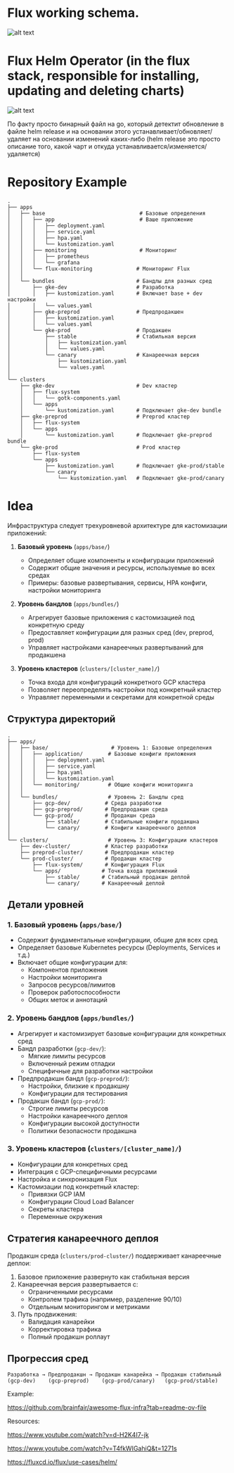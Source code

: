 
# Flux working schema.


![alt text](<attachments/Pasted image 20250128110851.png>)


# Flux Helm Operator (in the flux stack, responsible for installing, updating and deleting charts)

![alt text](<attachments/Pasted image 20250128110931.png>)

По факту просто бинарный файл на go, который детектит обновление в файле helm release и на основании этого устанавливает/обновляет/удаляет на основании изменений каких-либо (helm release это просто описание того, какой чарт и откуда устанавливается/изменяется/удаляется)

# Repository Example

```
.
├── apps
│   ├── base                              # Базовые определения
│   │   ├── app                           # Ваше приложение
│   │   │   ├── deployment.yaml
│   │   │   ├── service.yaml
│   │   │   ├── hpa.yaml
│   │   │   └── kustomization.yaml
│   │   ├── monitoring                    # Мониторинг
│   │   │   ├── prometheus
│   │   │   └── grafana
│   │   └── flux-monitoring              # Мониторинг Flux
│   │
│   └── bundles                          # Бандлы для разных сред
│       ├── gke-dev                      # Разработка
│       │   ├── kustomization.yaml       # Включает base + dev настройки
│       │   └── values.yaml
│       ├── gke-preprod                  # Предпродакшен
│       │   ├── kustomization.yaml
│       │   └── values.yaml
│       └── gke-prod                     # Продакшен
│           ├── stable                   # Стабильная версия
│           │   ├── kustomization.yaml
│           │   └── values.yaml
│           └── canary                   # Канареечная версия
│               ├── kustomization.yaml
│               └── values.yaml
│
└── clusters
    ├── gke-dev                          # Dev кластер
    │   ├── flux-system
    │   │   └── gotk-components.yaml
    │   └── apps
    │       └── kustomization.yaml       # Подключает gke-dev bundle
    ├── gke-preprod                      # Preprod кластер
    │   ├── flux-system
    │   └── apps
    │       └── kustomization.yaml       # Подключает gke-preprod bundle
    └── gke-prod                         # Prod кластер
        ├── flux-system
        └── apps
            ├── kustomization.yaml       # Подключает gke-prod/stable
            └── canary
                └── kustomization.yaml   # Подключает gke-prod/canary
````

# Idea

Инфраструктура следует трехуровневой архитектуре для кастомизации приложений:

1. **Базовый уровень** (`apps/base/`)
   - Определяет общие компоненты и конфигурации приложений
   - Содержит общие значения и ресурсы, используемые во всех средах
   - Примеры: базовые развертывания, сервисы, HPA конфиги, настройки мониторинга

2. **Уровень бандлов** (`apps/bundles/`)
   - Агрегирует базовые приложения с кастомизацией под конкретную среду
   - Предоставляет конфигурации для разных сред (dev, preprod, prod)
   - Управляет настройками канареечных развертываний для продакшена

3. **Уровень кластеров** (`clusters/[cluster_name]/`)
   - Точка входа для конфигураций конкретного GCP кластера
   - Позволяет переопределять настройки под конкретный кластер
   - Управляет переменными и секретами для конкретной среды

## Структура директорий

```plaintext
.
├── apps/
│   ├── base/                    # Уровень 1: Базовые определения
│   │   ├── application/        # Базовые конфиги приложения
│   │   │   ├── deployment.yaml
│   │   │   ├── service.yaml
│   │   │   ├── hpa.yaml
│   │   │   └── kustomization.yaml
│   │   └── monitoring/         # Общие конфиги мониторинга
│   │
│   └── bundles/                # Уровень 2: Бандлы сред
│       ├── gcp-dev/           # Среда разработки
│       ├── gcp-preprod/       # Предпродакшн среда
│       └── gcp-prod/          # Продакшн среда
│           ├── stable/        # Стабильные конфиги продакшна
│           └── canary/        # Конфиги канареечного деплоя
│
└── clusters/                   # Уровень 3: Конфигурации кластеров
    ├── dev-cluster/           # Кластер разработки
    ├── preprod-cluster/       # Предпродакшн кластер
    └── prod-cluster/          # Продакшн кластер
        ├── flux-system/       # Конфигурация Flux
        └── apps/             # Точка входа приложений
            ├── stable/       # Стабильный продакшн деплой
            └── canary/       # Канареечный деплой
````


## Детали уровней

### 1. Базовый уровень (`apps/base/`)

- Содержит фундаментальные конфигурации, общие для всех сред
- Определяет базовые Kubernetes ресурсы (Deployments, Services и т.д.)
- Включает общие конфигурации для:
    - Компонентов приложения
    - Настройки мониторинга
    - Запросов ресурсов/лимитов
    - Проверок работоспособности
    - Общих меток и аннотаций

### 2. Уровень бандлов (`apps/bundles/`)

- Агрегирует и кастомизирует базовые конфигурации для конкретных сред
- Бандл разработки (`gcp-dev/`):
    - Мягкие лимиты ресурсов
    - Включенный режим отладки
    - Специфичные для разработки настройки
- Предпродакшн бандл (`gcp-preprod/`):
    - Настройки, близкие к продакшну
    - Конфигурации для тестирования
- Продакшн бандл (`gcp-prod/`):
    - Строгие лимиты ресурсов
    - Настройки канареечного деплоя
    - Конфигурации высокой доступности
    - Политики безопасности продакшна

### 3. Уровень кластеров (`clusters/[cluster_name]/`)

- Конфигурации для конкретных сред
- Интеграция с GCP-специфичными ресурсами
- Настройка и синхронизация Flux
- Кастомизации под конкретный кластер:
    - Привязки GCP IAM
    - Конфигурации Cloud Load Balancer
    - Секреты кластера
    - Переменные окружения

## Стратегия канареечного деплоя

Продакшн среда (`clusters/prod-cluster/`) поддерживает канареечные деплои:

1. Базовое приложение развернуто как стабильная версия
2. Канареечная версия развертывается с:
    - Ограниченными ресурсами
    - Контролем трафика (например, разделение 90/10)
    - Отдельным мониторингом и метриками
3. Путь продвижения:
    - Валидация канарейки
    - Корректировка трафика
    - Полный продакшн роллаут

## Прогрессия сред

```
Разработка → Предпродакшн → Продакшн канарейка → Продакшн стабильный
(gcp-dev)    (gcp-preprod)    (gcp-prod/canary)   (gcp-prod/stable)
```






Example:

https://github.com/brainfair/awesome-flux-infra?tab=readme-ov-file


Resources:

https://www.youtube.com/watch?v=d-H2K4I7-jk

https://www.youtube.com/watch?v=T4fkWIGahiQ&t=1271s

https://fluxcd.io/flux/use-cases/helm/
